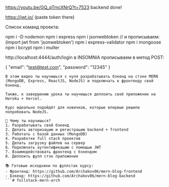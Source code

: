 https://youtu.be/GQ_pTmcXNrQ?t=7523
backend done!

https://jwt.io/ (paste token there)

Список команд проекта:

npm i -D nodemon
npm i express
npm i jsonwebtoken // и прописываем: (import jwt from 'jsonwebtoken')
npm i express-validator
npm i mongoose
npm i bcrypt
npm i multer

http://localhost:4444/auth/login
в INSOMNIA прописываем в метод POST:

{
	"email": "test@test.com",
	"password": "12345"
}



```
В этом видео ты научишься с нуля разрабатывать бэкенд на стэке MERN (MongoDB, Express, ReactJS, NodeJS) и подключать к фронтенду свой бэкенд. 

Также, к завершению урока ты научишься деплоить своё приложение на Heroku + Vercel.

Курс идеально подойдёт для новичков, которые впервые решили попробовать NodeJS.

👀 Чему ты научишься?
1. Разрабатывать свой бэкенд
2. Делать авторизацию и регистрацию backend + frontend
3. Работать с базой данных (MongoDB)
4. Разработке full stack проектов
5. Делать загрузку файлов на сервер
6. Подключать аутентификацию с помощью JWT
7. Взаимодействовать фронтенд с бэкендом
8. Деплоить фулл стэк приложение

📚 Готовые исходники по фуллстак курсу:
- Фронтенд: https://github.com/Archakov06/mern-blog-frontend
- Бэкенд: https://github.com/Archakov06/mern-blog-backend
```# fullstack-mern-arch
